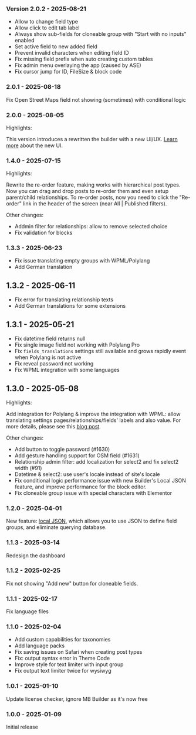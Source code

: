 ### Version 2.0.2 - 2025-08-21

- Allow to change field type
- Allow click to edit tab label
- Always show sub-fields for cloneable group with "Start with no inputs" enabled
- Set active field to new added field
- Prevent invalid characters when editing field ID
- Fix missing field prefix when auto creating custom tables
- Fix admin menu overlaying the app (caused by ASE)
- Fix cursor jump for ID, FileSize & block code

### 2.0.1 - 2025-08-18

Fix Open Street Maps field not showing (sometimes) with conditional logic

### 2.0.0 - 2025-08-05

Highlights:

This version introduces a rewritten the builder with a new UI/UX. [Learn more](https://metabox.io/mb-builder-5-0-0-rc2/) about the new UI.

### 1.4.0 - 2025-07-15

Highlights:

Rewrite the re-order feature, making works with hierarchical post types. Now you can drag and drop posts to re-order them and even setup parent/child relationships. To re-order posts, now you need to click the "Re-order" link in the header of the screen (near All | Published filters).

Other changes:

- Addmin filter for relationships: allow to remove selected choice
- Fix validation for blocks

### 1.3.3 - 2025-06-23

- Fix issue translating empty groups with WPML/Polylang
- Add German translation

## 1.3.2 - 2025-06-11

- Fix error for translating relationship texts
- Add German translations for some extensions

## 1.3.1 - 2025-05-21

- Fix datetime field returns null
- Fix single image field not working with Polylang Pro
- Fix `fields_translations` settings still available and grows rapidly event when Polylang is not active
- Fix reveal password not working
- Fix WPML integration with some languages

## 1.3.0 - 2025-05-08

Highlights:

Add integration for Polylang & improve the integration with WPML: allow translating settings pages/relationships/fields' labels and also value. For more details, please see this [blog post](https://metabox.io/wpml-polylang-integrations-improvements/).

Other changes:

- Add button to toggle password (#1630)
- Add gesture handling support for OSM field (#1631)
- Relationship admin filter: add localization for select2 and fix select2 width (#91)
- Datetime & select2: use user's locale instead of site's locale
- Fix conditional logic performance issue with new Builder's Local JSON feature, and improve performance for the block editor.
- Fix cloneable group issue with special characters with Elementor

### 1.2.0 - 2025-04-01

New feature: [local JSON](https://metabox.io/local-json/), which allows you to use JSON to define field groups, and eliminate querying database.

### 1.1.3 - 2025-03-14

Redesign the dashboard

### 1.1.2 - 2025-02-25

Fix not showing "Add new" button for cloneable fields.

### 1.1.1 - 2025-02-17

Fix language files

### 1.1.0 - 2025-02-04

- Add custom capabilities for taxonomies
- Add language packs
- Fix saving issues on Safari when creating post types
- Fix: output syntax error in Theme Code
- Improve style for text limiter with input group
- Fix output text limiter twice for wysiwyg

### 1.0.1 - 2025-01-10

Update license checker, ignore MB Builder as it's now free

### 1.0.0 - 2025-01-09

Initial release